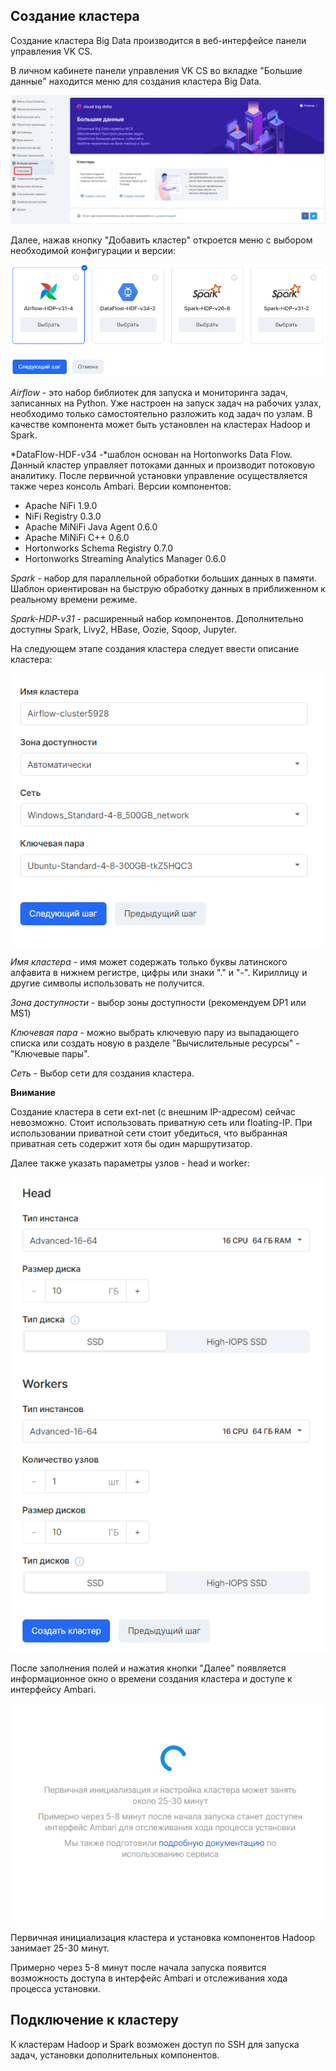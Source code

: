 ## Создание кластера

Создание кластера Big Data производится в веб-интерфейсе панели управления VK CS.

В личном кабинете панели управления VK CS во вкладке "Большие данные" находится меню для создания кластера Big Data.

![](./assets/1601643470213-1.png)

Далее, нажав кнопку "Добавить кластер" откроется меню с выбором необходимой конфигурации и версии:

![](./assets/1601646274414-2.png)

*Airflow* \- это набор библиотек для запуска и мониторинга задач, записанных на Python. Уже настроен на запуск задач на рабочих узлах, необходимо только самостоятельно разложить код задач по узлам. В качестве компонента может быть установлен на кластерах Hadoop и Spark.

*DataFlow-HDF-v34 -*шаблон основан на Hortonworks Data Flow. Данный кластер управляет потоками данных и производит потоковую аналитику. После первичной установки управление осуществляется также через консоль Ambari. Версии компонентов:

- Apache NiFi 1.9.0
- NiFi Registry 0.3.0
- Apache MiNiFi Java Agent 0.6.0
- Apache MiNiFi C++ 0.6.0
- Hortonworks Schema Registry 0.7.0
- Hortonworks Streaming Analytics Manager 0.6.0

*Spark -* набор для параллельной обработки больших данных в памяти. Шаблон ориентирован на быструю обработку данных в приближенном к реальному времени режиме.

*Spark-HDP-v31* - расширенный набор компонентов. Дополнительно доступны Spark, Livy2, HBase, Oozie, Sqoop, Jupyter.

На следующем этапе создания кластера следует ввести описание кластера:

![](./assets/1601646393598-6.png)

*Имя кластера* - имя может содержать только буквы латинского алфавита в нижнем регистре, цифры или знаки "." и "-". Кириллицу и другие символы использовать не получится.

*Зона доступности* - выбор зоны доступности (рекомендуем DP1 или MS1)

*Ключевая пара* - можно выбрать ключевую пару из выпадающего списка или создать новую в разделе "Вычислительные ресурсы" - "Ключевые пары".

*Сеть* - Выбор сети для создания кластера.

**Внимание**

Создание кластера в сети ext-net (с внешним IP-адресом) сейчас невозможно. Стоит использовать приватную сеть или floating-IP. При использовании приватной сети стоит убедиться, что выбранная приватная сеть содержит хотя бы один маршрутизатор.

Далее также указать параметры узлов - head и worker:

![](./assets/1601646586298-7.png)

После заполнения полей и нажатия кнопки "Далее" появляется информационное окно о времени создания кластера и доступе к интерфейсу Ambari.

![](./assets/1601647566872-8.png)

Первичная инициализация кластера и установка компонентов Hadoop занимает 25-30 минут.

Примерно через 5-8 минут после начала запуска появится возможность доступа в интерфейс Ambari и отслеживания хода процесса установки.

## Подключение к кластеру

К кластерам Hadoop и Spark возможен доступ по SSH для запуска задач, установки дополнительных компонентов.
